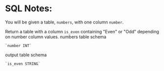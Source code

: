 # SQL Notes:

You will be given a table, `numbers`, with one column `number`.

Return a table with a column `is_even` containing "Even" or "Odd" depending on number column values.
numbers table schema

    `number INT`

output table schema

    `is_even STRING`


